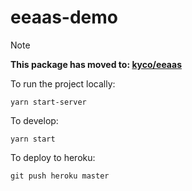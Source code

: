 # eeaas-demo

> [!NOTE]
> **This package has moved to: [kyco/eeaas](https://github.com/kyco/eeaas/tree/main/apps/demo-react)**

To run the project locally:
```
yarn start-server
```

To develop:
```
yarn start
```

To deploy to heroku:
```
git push heroku master
```
